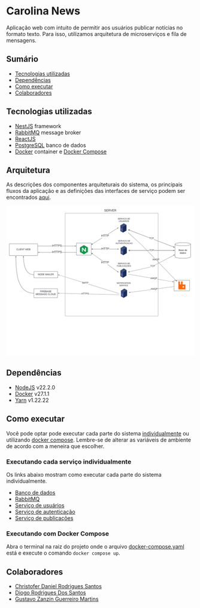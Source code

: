 # Carolina News

Aplicação web com intuito de permitir aos usuários publicar notícias no formato texto. Para isso, utilizamos arquitetura de microserviços e fila de mensagens.

## Sumário

-   [Tecnologias utilizadas](#tecnologias-utilizadas)
-   [Dependências](#dependencias)
-   [Como executar](#como-executar)
-   [Colaboradores](#colaboradores)

## Tecnologias utilizadas

-   [NestJS](https://nestjs.com/) framework
-   [RabbitMQ](https://www.rabbitmq.com/) message broker
-   [ReactJS](https://react.dev/)
-   [PostgreSQL](https://www.postgresql.org/) banco de dados
-   [Docker](https://www.docker.com/) container e [Docker Compose](https://docs.docker.com/compose/)

## Arquitetura

As descrições dos componentes arquiteturais do sistema, os principais fluxos da aplicação e as definições das interfaces de serviço podem ser encontrados [aqui](https://github.com/DiogoRodriguees/sd-projeto-final/blob/main/Descri%C3%A7%C3%A3o%20Arquitetural.pdf).

![Arquitetura do sistema](./images/arquitetura.png)

## Dependências

-   [NodeJS](https://nodejs.org/en) v22.2.0
-   [Docker](https://docs.docker.com/engine/install/) v27.1.1
-   [Yarn](https://classic.yarnpkg.com/lang/en/docs/install/#debian-stable) v1.22.22

## Como executar

Você pode optar pode executar cada parte do sistema [individualmente](#executando-cada-serviço-individualmente) ou utilizando [docker compose](#executando-com-docker-compose). Lembre-se de alterar as variáveis de ambiente de acordo com a meneira que escolher.

### Executando cada serviço individualmente

Os links abaixo mostram como executar cada parte do sistema individualmente.

-   [Banco de dados](./servidores/database/readme.md)
-   [RabbitMQ](./servidores/rabbitmq/readme.md)
-   [Serviço de usuários](./users/README.md)
-   [Serviço de autenticação](./authorization/README.md)
-   [Serviço de publicações](./publications//README.md)

### Executando com Docker Compose

Abra o terminal na raiz do projeto onde o arquivo [docker-compose.yaml](./docker-compose.yaml) está e execute o comando `docker compose up`.

## Colaboradores

-   [Christofer Daniel Rodrigues Santos](https://github.com/ChristoferLv)
-   [Diogo Rodrigues Dos Santos](https://github.com/DiogoRodriguees)
-   [Gustavo Zanzin Guerreiro Martins](https://github.com/gustavomartinx)
